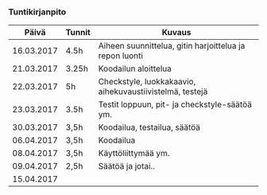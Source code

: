 ﻿### Tuntikirjanpito
Päivä | Tunnit | Kuvaus
--------------- | ----- | ------
16.03.2017 | 4.5h | Aiheen suunnittelua, gitin harjoittelua ja repon luonti
21.03.2017 | 3.25h | Koodailun aloittelua
22.03.2017 | 5h | Checkstyle, luokkakaavio, aihekuvaustiivistelmä, testejä
23.03.2017 | 3.5h | Testit loppuun, pit- ja checkstyle-säätöä ym.
30.03.2017 | 3,5h | Koodailua, testailua, säätöä
06.04.2017 | 3,5h | Koodailua
08.04.2017 | 3,5h | Käyttöliittymää ym.
09.04.2017 | 2,5h | Säätöä ja jotai..
15.04.2017 | 
